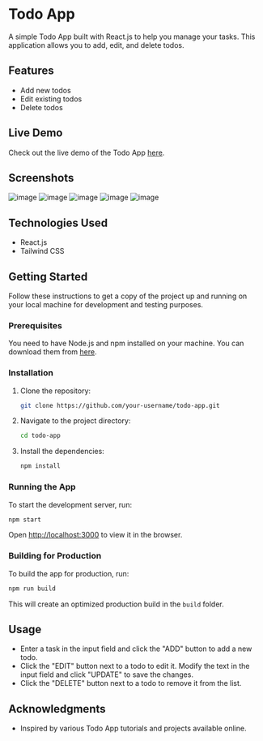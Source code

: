 # Todo App

A simple Todo App built with React.js to help you manage your tasks. This application allows you to add, edit, and delete todos.

## Features

- Add new todos
- Edit existing todos
- Delete todos

## Live Demo

Check out the live demo of the Todo App [here]([https://your-website-url.com](https://todo-list-12-app.netlify.app/)).

## Screenshots

![image](https://github.com/Arshad-Khan-12/todo-app/assets/121614052/5bdd413b-8321-4d79-8f72-2a8204632064)
![image](https://github.com/Arshad-Khan-12/todo-app/assets/121614052/f8da1062-018a-46ea-8d87-65614ee31664)
![image](https://github.com/Arshad-Khan-12/todo-app/assets/121614052/6c436301-635e-42f3-b8eb-e22a3a8a3bb9)
![image](https://github.com/Arshad-Khan-12/todo-app/assets/121614052/ac112cd9-b79d-4de6-8e3d-95bf63621067)
![image](https://github.com/Arshad-Khan-12/todo-app/assets/121614052/47072c10-4747-4d1b-8dbd-ad60bf244d0e)

## Technologies Used

- React.js
- Tailwind CSS



## Getting Started

Follow these instructions to get a copy of the project up and running on your local machine for development and testing purposes.

### Prerequisites

You need to have Node.js and npm installed on your machine. You can download them from [here](https://nodejs.org/).

### Installation

1. Clone the repository:
   ```bash
   git clone https://github.com/your-username/todo-app.git
   ```
2. Navigate to the project directory:
   ```bash
   cd todo-app
   ```
3. Install the dependencies:
   ```bash
   npm install
   ```

### Running the App

To start the development server, run:
```bash
npm start
```

Open [http://localhost:3000](http://localhost:3000) to view it in the browser.

### Building for Production

To build the app for production, run:
```bash
npm run build
```

This will create an optimized production build in the `build` folder.

## Usage

- Enter a task in the input field and click the "ADD" button to add a new todo.
- Click the "EDIT" button next to a todo to edit it. Modify the text in the input field and click "UPDATE" to save the changes.
- Click the "DELETE" button next to a todo to remove it from the list.


## Acknowledgments

- Inspired by various Todo App tutorials and projects available online.
